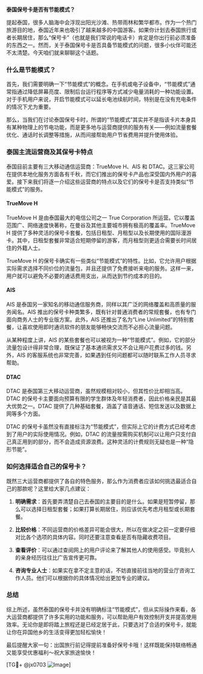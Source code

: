 **泰国保号卡是否有节能模式？**

提起泰国，很多人脑海中会浮现出阳光沙滩、热带雨林和繁华都市。作为一个热门旅游目的地，泰国近年来也吸引了越来越多的中国游客。如果你计划去泰国旅行或者长期居住，那么“保号卡”（也就是我们常说的电话卡）肯定是你出行前必须准备的东西之一。然而，关于泰国保号卡是否具备节能模式的问题，很多小伙伴可能还不太清楚。今天咱们就来聊聊这个话题。

### 什么是节能模式？

首先，我们需要明确一下“节能模式”的概念。在手机或电子设备中，“节能模式”通常指通过降低屏幕亮度、限制后台运行程序等方式减少电量消耗的一种功能设置。对于手机用户来说，开启节能模式可以延长电池续航时间，特别是在没有充电条件的情况下尤为重要。

那么，当我们在讨论泰国保号卡时，所谓的“节能模式”其实并不是指该卡片本身具有某种物理上的节电功能，而是更多地与运营商提供的服务有关——例如流量套餐优化、通话时长调整等措施，从而间接帮助用户节省费用并提升使用体验。

### 泰国主流运营商及其保号卡特点

泰国目前主要有三大移动通信运营商：TrueMove H、AIS 和 DTAC。这三家公司在提供本地化服务方面各有千秋，而它们推出的保号卡产品也深受国内外用户的喜爱。接下来我们将逐一介绍这些运营商的特点以及它们的保号卡是否支持类似“节能模式”的服务。

#### TrueMove H
TrueMove H 是由泰国最大的电信公司之一 True Corporation 所运营。它以覆盖范围广、网络速度快著称，在曼谷及其他主要城市拥有极高的覆盖率。TrueMove H 提供了多种灵活的保号卡套餐，包括日租型、月租型以及长期使用的国际漫游卡。其中，日租型套餐非常适合短期停留的游客，而月租型则更适合需要长时间居住的外籍人士。

TrueMove H 的保号卡确实有一些类似“节能模式”的特性。比如，它允许用户根据实际需求选择不同价位的流量包，并且还提供了免费接听来电的服务。这样一来，用户就可以避免不必要的通话费用支出，从而达到节约成本的目的。

#### AIS
AIS 是泰国另一家知名的移动通信服务商，同样以其广泛的网络覆盖和高质量的服务闻名。AIS 推出的保号卡种类繁多，既有针对普通消费者的常规套餐，也有专门面向商务人士的专业版方案。此外，AIS 还推出了名为“Line Unlimited”的特别套餐，让喜欢使用即时通讯软件的朋友能够畅快交流而不必担心流量问题。

从某种程度上讲，AIS 的某些套餐也可以被视为一种“节能模式”。例如，它的部分流量包设计得非常合理，既保证了基本通讯需求又不会让用户花费过多的钱。另外，AIS 的客服系统也非常完善，如果遇到任何问题都可以随时联系工作人员寻求帮助。

#### DTAC
DTAC 是泰国第三大移动运营商，虽然规模相对较小，但其性价比却相当高。DTAC 的保号卡主要面向预算有限的学生群体及年轻消费者，因此价格亲民是其最大优势之一。DTAC 提供了几种基础套餐，涵盖了语音通话、短信发送以及数据上网等多个方面。

DTAC 的保号卡虽然没有直接标注为“节能模式”，但实际上它的计费方式已经考虑到了用户的实际使用情况。例如，DTAC 的流量按需购买机制可以让用户只支付自己真正用到的部分，而不会造成资源浪费。这种灵活的计费规则无疑也是一种“隐形节能”。

### 如何选择适合自己的保号卡？

既然三大运营商都提供了各自的特色服务，那么作为消费者应该如何挑选最适合自己的那款呢？这里给大家几点建议：

1. **明确需求**：首先要弄清楚自己去泰国的主要目的是什么。如果是短暂停留，那么可以选择日租型套餐；如果打算长期居住，则应该优先考虑月租型或长期套餐。
   
2. **比较价格**：不同运营商的价格差异可能会很大，所以在做决定之前一定要仔细对比各个选项的具体内容。同时还要注意查看是否有隐藏收费项目。

3. **查看评价**：可以通过查阅网上的用户评论来了解其他人的使用感受。毕竟别人的亲身经历往往比广告宣传更可靠。

4. **咨询专业人士**：如果实在拿不定主意的话，不妨直接前往当地的营业厅咨询工作人员。他们可以根据你的具体情况给出更加专业的建议。

### 总结

综上所述，虽然泰国的保号卡并没有明确标注“节能模式”，但从实际操作来看，各大运营商都提供了许多实用的功能和服务，可以帮助用户有效控制开支并提高使用效率。无论你是即将踏上旅程还是已经定居于此，只要选对了合适的保号卡，就能让你在异国他乡的生活变得更加轻松愉快！

最后提醒大家一句：出国旅行前记得提前准备好保号卡哦！这样既能保持联络畅通又能享受优惠福利～祝大家旅途愉快！

[TG💪+ @jx0703 ![Image](https://github.com/user-attachments/assets/dbca1d08-cadb-493c-b0ec-ad6f7a83f270)]